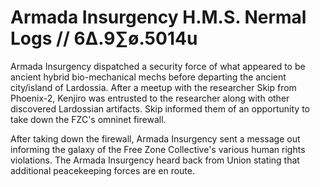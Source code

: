 # Armada Insurgency H.M.S. Nermal Logs // 6∆.9∑ø.5014u

Armada Insurgency dispatched a security force of what appeared to be ancient hybrid bio-mechanical mechs before departing the ancient city/island of Lardossia. After a meetup with the researcher Skip from Phoenix-2, Kenjiro was entrusted to the researcher along with other discovered Lardossian artifacts. Skip informed them of an opportunity to take down the FZC's omninet firewall.

After taking down the firewall, Armada Insurgency sent a message out informing the galaxy of the Free Zone Collective's various human rights violations. The Armada Insurgency heard back from Union stating that additional peacekeeping forces are en route.
